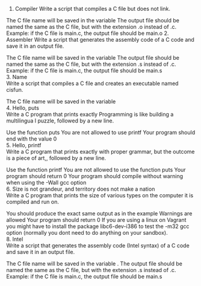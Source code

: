 1. Compiler
Write a script that compiles a C file but does not link.

The C file name will be saved in the variable 
The output file should be named the same as the C file, but with the extension .o instead of .c.
Example: if the C file is main.c, the output file should be main.o
2. Assembler
Write a script that generates the assembly code of a C code and save it in an output file.

The C file name will be saved in the variable 
The output file should be named the same as the C file, but with the extension .s instead of .c.
Example: if the C file is main.c, the output file should be main.s
<br>3. Name <br> Write a script that compiles a C file and creates an executable named cisfun.

The C file name will be saved in the variable  
4. Hello, puts<br>Write a C program that prints exactly Programming is like building a multilingua
l puzzle, followed by a new line.

Use the function puts
You are not allowed to use printf
Your program should end with the value 0 <br>
5. Hello, printf <br> Write a C program that prints exactly with proper grammar, but the outcome is a piece of art,, followed by a new line.

Use the function printf
You are not allowed to use the function puts
Your program should return 0
Your program should compile without warning when using the -Wall gcc option <br>
6. Size is not grandeur, and territory does not make a nation <br> Write a C program that prints the size of various types on the computer it is compiled and run on.

You should produce the exact same output as in the example
Warnings are allowed
Your program should return 0
If you are using a linux on Vagrant you might have to install the package libc6-dev-i386 to test the -m32 gcc option (normally you dont need to do anything on your sandbox). <br>
8. Intel <br> Write a script that generates the assembly code (Intel syntax) of a C code and save it in an output file.

The C file name will be saved in the variable .
The output file should be named the same as the C file, but with the extension .s instead of .c.
Example: if the C file is main.c, the output file should be main.s<br>
